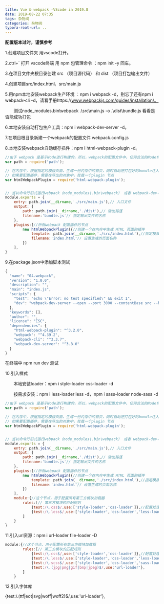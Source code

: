 ```yaml
---
title: Vue & webpack -VScode in 2019.8
date: 2019-08-22 07:35
tags: 杂物间
categories: 杂物间
typora-root-url: ..
---
```


**配置版本过时，谨慎参考**

1.创建项目文件夹 用vscode打开。

2.ctrl+` 打开 vscode终端 用 npm 包管理命令 ：npm init -y 回车。

3.在项目文件夹根目录创建 src （项目源代码） 和 dist （项目打包输出文件）

4.创建项目src/index.html，src/main.js

5.用npm本地安装webpack生产环境 ：npm i webpack -d，别忘了还有npm i webpack-cli -d，请看手册https://www.webpackjs.com/guides/installation/。

　　测试node_modules\.bin\webpack .\src\main.js -o .\dist\bundle.js 看看是否能成功打包

6.本地安装自动打包生产工具：npm i webpack-dev-server -d。

7.在项目根目录新建一个webpack的配置文件 webpack.config.js

8.本地安装webpack自动缓存插件：npm i html-webpack-plugin -d。

```javascript
//由于 webpack 是基于Node进行构建的，所以，webpack的配置文件中，任何合法的Node代码都是支持的
var path = require('path');

// 在内存中，根据指定的模板页面，生成一份内存中的首页，同时自动把打包好的bundle注入到页面底部
// 如果要配置插件，需要在导出的对象中，挂载一个plugin 节点
var htmlWebpackPlugin = require('html-webpack-plugin');


// 当以命令行形式运行webpack（node_modules\.bin\webpack） 或者 webpack-dev-server 的时候，工具会发现，我们并没有提供 要打包的文件的 入口 和 出口文件，此时，他会检查项目根目录中的配置文件，并读取这个文件，就拿到了导出的这个配置对象，然后根据这个对象，进行打包构建。
module.exports = {
    entry: path.join(__dirname,'./src/main.js'),// 入口文件
    output: {
        path: path.join(__dirname,'./dist'),// 输出路径
        filename:'bundle.js'// 指定输出文件的名称
    },
    plugins:[//所有webpack 配置插件的节点
        new htmlWebpackPlugin({//创建一个在内存中生成 HTML 页面的插件
            template: path.join(__dirname,'./src/index.html'),//指定模板页面，将来会根据指定的页面路径，去生成内存中的页面
            filename:'index.html'// 设置生成的页面名称
        })
    ],
}
```

9.在package.json中添加脚本测试

```javascript
{
  "name": "04.webpack",
  "version": "1.0.0",
  "description": "",
  "main": "index.js",
  "scripts": {
    "test": "echo \"Error: no test specified\" && exit 1",
    "dev": "webpack-dev-server --open --port 3000 --contentBase src --hot"
  },
  "keywords": [],
  "author": "",
  "license": "ISC",
  "dependencies": {
    "html-webpack-plugin": "^3.2.0",
    "webpack": "^4.39.2",
    "webpack-cli": "^3.3.7",
    "webpack-dev-server": "^3.8.0"
  }
}
```

 在终端中 npm run dev 测试

10.引入样式

　　本地安装loader：npm i style-loader css-loader -d

　　按需求安装：npm i less-loader less -d，npm i sass-loader node-sass -d

```javascript
//由于 webpack 是基于Node进行构建的，所以，webpack的配置文件中，任何合法的Node代码都是支持的
var path = require('path');

// 在内存中，根据指定的模板页面，生成一份内存中的首页，同时自动把打包好的bundle注入到页面底部
// 如果要配置插件，需要在导出的对象中，挂载一个plugin 节点
var htmlWebpackPlugin = require('html-webpack-plugin');


// 当以命令行形式运行webpack（node_modules\.bin\webpack） 或者 webpack-dev-server 的时候，工具会发现，我们并没有提供 要打包的文件的 入口 和 出口文件，此时，他会检查项目根目录中的配置文件，并读取这个文件，就拿到了导出的这个配置对象，然后根据这个对象，进行打包构建。
module.exports = {
    entry: path.join(__dirname,'./src/main.js'),// 入口文件
    output: {
        path: path.join(__dirname,'./dist'),// 输出路径
        filename:'bundle.js'// 指定输出文件的名称
    },
    plugins:[//所有webpack 配置插件的节点
        new htmlWebpackPlugin({//创建一个在内存中生成 HTML 页面的插件
            template: path.join(__dirname,'./src/index.html'),//指定模板页面，将来会根据指定的页面路径，去生成内存中的页面
            filename:'index.html'// 设置生成的页面名称
        })
    ],
    module:{//这个节点，用于配置所有第三方模块加载器
        rules:[// 第三方模块的匹配规则
            {test:/\.css$/,use:['style-loader','css-loader']},//配置处理 .css 文件的第三方规则
            {test:/\.less$/,use:['style-loader','css-loader','less-loader']},
        ]
    }
}
```

11.引入url资源：npm i url-loader file-loader -D

```javascript
module:{//这个节点，用于配置所有第三方模块加载器
        rules:[// 第三方模块的匹配规则
            {test:/\.css$/,use:['style-loader','css-loader']},//配置处理 .css 文件的第三方规则
            {test:/\.less$/,use:['style-loader','css-loader','less-loader']},
            {test:/\.scss$/,use:['style-loader','css-loader','sass-loader']},
            {test:/\.(jpg|png|gif|bmp|jpeg)$/,use:'url-loader'},
        ]
    }
```

12.引入字体库

{test:/\.(ttf|eot|svg|woff|woff2)$/,use:'url-loader'},